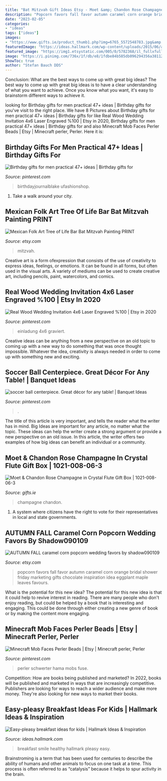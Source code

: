 ```yaml
---
title: "Bat Mitzvah Gift Ideas Etsy - Moet &amp; Chandon Rose Champagne In Crystal Flute Gift Box"
description: "Popcorn favors fall favor autumn caramel corn orange bridal shower friday marketing gifts chocolate inspiration idea eggplant maple leaves favours"
date: "2023-02-05"
categories:
- "ideas"
tags: ["ideas"]
images:
- "https://www.gifts.ie/product_thumb1.php?img=6765_5572548783.jpg&amp;w=625&amp;h=625&amp;sf=products&amp;cache=20201117G&amp;autofill=1"
featuredImage: "https://ideas.hallmark.com/wp-content/uploads/2015/06/a-healthy-smile.jpg"
featured_image: "https://img1.etsystatic.com/005/0/5782368/il_fullxfull.372123497_ek0m.jpg"
image: "https://i.pinimg.com/736x/1f/db/e8/1fdbe84b585db096294356a38112a61b.jpg"
ShowToc: true
author: "Stefan Bauch DDS"
---
```



Conclusion: What are the best ways to come up with great big ideas?
The best way to come up with great big ideas is to have a clear understanding of what you want to achieve. Once you know what you want, it's easy to brainstorm different ways to achieve it.

	

		
looking for Birthday gifts for men practical 47+ ideas | Birthday gifts for you've visit to the right place. We have 8 Pictures about Birthday gifts for men practical 47+ ideas | Birthday gifts for like Real Wood Wedding Invitation 4x6 Laser Engraved %100 | Etsy in 2020, Birthday gifts for men practical 47+ ideas | Birthday gifts for and also Minecraft Mob Faces Perler Beads | Etsy | Minecraft perler, Perler. Here it is:
		
    
## Birthday Gifts For Men Practical 47+ Ideas | Birthday Gifts For

<img loading=lazy src="https://i.pinimg.com/736x/1f/db/e8/1fdbe84b585db096294356a38112a61b.jpg" onerror="this.onerror=null;this.src='https://tse4.mm.bing.net/th?id=OIP.qptsfm8ko0sZGm9Qzgzw6gAAAA&amp;pid=15.1';" alt="Birthday gifts for men practical 47+ ideas | Birthday gifts for">

_Source: pinterest.com_

>birthdayjournalblake ufashionshop. 

	

1) Take a walk around your city.

    
## Mexican Folk Art Tree Of Life Bar Bat Mitzvah Painting PRINT

<img loading=lazy src="https://img1.etsystatic.com/005/0/5782368/il_fullxfull.372123497_ek0m.jpg" onerror="this.onerror=null;this.src='https://tse3.mm.bing.net/th?id=OIP.rK1ceD6ffukCKmV2sZM9MgHaLA&amp;pid=15.1';" alt="Mexican Folk Art Tree of Life Bar Bat Mitzvah Painting PRINT">

_Source: etsy.com_

>mitzvah. 

	

Creative art is a form ofexpression that consists of the use of creativity to express ideas, feelings, or emotions. It can be found in all forms, but often used in the visual arts. A variety of mediums can be used to create creative art, including pencils, paint, watercolors, and comics.

    
## Real Wood Wedding Invitation 4x6 Laser Engraved %100 | Etsy In 2020

<img loading=lazy src="https://i.pinimg.com/originals/1f/15/8f/1f158faa72d5c05f0e0ecdded1dc2a6e.jpg" onerror="this.onerror=null;this.src='https://tse4.mm.bing.net/th?id=OIP.hUfPkfjOwaO40tBxmTRHQQHaIs&amp;pid=15.1';" alt="Real Wood Wedding Invitation 4x6 Laser Engraved %100 | Etsy in 2020">

_Source: pinterest.com_

>einladung 4x6 graviert. 

	

Creative ideas can be anything from a new perspective on an old topic to coming up with a new way to do something that was once thought impossible. Whatever the idea, creativity is always needed in order to come up with something new and exciting.

    
## Soccer Ball Centerpiece. Great Décor For Any Table! | Banquet Ideas

<img loading=lazy src="https://s-media-cache-ak0.pinimg.com/736x/4d/d6/83/4dd6839a733f358f1e5fa0c9cd72c746.jpg" onerror="this.onerror=null;this.src='https://tse3.mm.bing.net/th?id=OIP.FcRkoUby_HJCrXSBH0rc1gHaLD&amp;pid=15.1';" alt="soccer ball centerpiece. Great décor for any table! | Banquet Ideas">

_Source: pinterest.com_

>. 

	

The title of this article is very important, and tells the reader what the writer has in mind.
Big Ideas are important for any article, no matter what the topic. These ideas can help the writer create a strong argument or provide a new perspective on an old issue. In this article, the writer offers two examples of how big ideas can benefit an individual or a community.

    
## Moet &amp; Chandon Rose Champagne In Crystal Flute Gift Box | 1021-008-06-3

<img loading=lazy src="https://www.gifts.ie/product_thumb1.php?img=6765_5572548783.jpg&amp;w=625&amp;h=625&amp;sf=products&amp;cache=20201117G&amp;autofill=1" onerror="this.onerror=null;this.src='https://tse1.mm.bing.net/th?id=OIP.bpZHK1siqAsbn50vrm2B1AHaHa&amp;pid=15.1';" alt="Moet &amp; Chandon Rose Champagne in Crystal Flute Gift Box | 1021-008-06-3">

_Source: gifts.ie_

>champagne chandon. 

	

1. A system where citizens have the right to vote for their representatives in local and state governments.

    
## AUTUMN FALL Caramel Corn Popcorn Wedding Favors By Shadow090109

<img loading=lazy src="http://img1.etsystatic.com/000/0/5845484/il_fullxfull.173699801.jpg" onerror="this.onerror=null;this.src='https://tse2.mm.bing.net/th?id=OIP._znalQx60xXITya3J1e4mwHaFj&amp;pid=15.1';" alt="AUTUMN FALL caramel corn popcorn wedding favors by shadow090109">

_Source: etsy.com_

>popcorn favors fall favor autumn caramel corn orange bridal shower friday marketing gifts chocolate inspiration idea eggplant maple leaves favours. 

	

What is the potential for this new idea?
The potential for this new idea is that it could help to revive interest in reading. There are many people who don't enjoy reading, but could be helped by a book that is interesting and engaging. This could be done through either creating a new genre of book or by making the content more engaging.

    
## Minecraft Mob Faces Perler Beads | Etsy | Minecraft Perler, Perler

<img loading=lazy src="https://i.pinimg.com/originals/d9/4e/07/d94e07b6f40831936158e50389bb43c2.png" onerror="this.onerror=null;this.src='https://tse2.mm.bing.net/th?id=OIP.kEVSsi019D3-rYxU-B0ibAAAAA&amp;pid=15.1';" alt="Minecraft Mob Faces Perler Beads | Etsy | Minecraft perler, Perler">

_Source: pinterest.com_

>perler schwerter hama mobs fuse. 

	

Competition: How are books being published and marketed?
In 2022, books will be published and marketed in ways that are increasingly competitive. Publishers are looking for ways to reach a wider audience and make more money. They're also looking for new ways to market their books.

    
## Easy-pleasy Breakfast Ideas For Kids | Hallmark Ideas &amp; Inspiration

<img loading=lazy src="https://ideas.hallmark.com/wp-content/uploads/2015/06/a-healthy-smile.jpg" onerror="this.onerror=null;this.src='https://tse2.mm.bing.net/th?id=OIP.mXZmgofjjUIKh329kJTDigHaEK&amp;pid=15.1';" alt="Easy-pleasy breakfast ideas for kids | Hallmark Ideas &amp; Inspiration">

_Source: ideas.hallmark.com_

>breakfast smile healthy hallmark pleasy easy. 

	

Brainstroming is a term that has been used for centuries to describe the ability of humans and other animals to focus on one task at a time. This process is often referred to as “catalysis” because it helps to spur activity in the brain.


